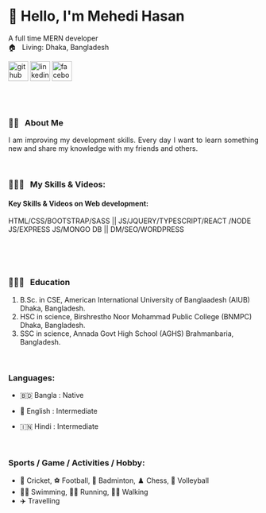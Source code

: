 <h1> 👋 Hello, I'm Mehedi Hasan </h1>

A full time MERN developer  
🏠 &nbsp; Living: Dhaka, Bangladesh

<!-- Contact me section starts here  -->

[<img src='https://cdn.jsdelivr.net/npm/simple-icons@3.0.1/icons/github.svg' alt='github' height='40'>](https://github.com/https://github.com/mehedimohammad213)
[<img src='https://cdn.jsdelivr.net/npm/simple-icons@3.0.1/icons/linkedin.svg' alt='linkedin' height='40'>](https://www.linkedin.com/in/https://www.linkedin.com/in/mehedi-hasan-14b984241//) 
[<img src='https://cdn.jsdelivr.net/npm/simple-icons@3.0.1/icons/facebook.svg' alt='facebook' height='40'>](https://www.facebook.com/https://www.facebook.com/profile.php?id=100081800208999)  

<br />
<br />

<!-- Contact me section ends here  -->

<!-- about-me section starts here  -->

### 👨‍🏫 &nbsp; About Me

<p align="justify">
     I am improving my development skills. Every day I want to learn something new and share my knowledge with my friends and others.
</p>

<br />
<!-- about-me section ends here  -->

<!-- web related skills section starts here  -->

### 👨🏽‍💻 &nbsp; My Skills & Videos:

#### Key Skills & Videos on Web development:
   HTML/CSS/BOOTSTRAP/SASS || JS/JQUERY/TYPESCRIPT/REACT /NODE JS/EXPRESS JS/MONGO DB || DM/SEO/WORDPRESS

<br />
<br />
<br />

### 👨🏻‍🎓 &nbsp; Education

1. B.Sc. in CSE, American International University of Banglaadesh (AIUB) 
   Dhaka, Bangladesh.
2. HSC in science, Birshrestho Noor Mohammad Public College (BNMPC)
   Dhaka, Bangladesh.
3. SSC in science, Annada Govt High School (AGHS)
   Brahmanbaria, Bangladesh.

<br />

<!-- education section ends here  -->

<!-- my languages section starts here  -->

### Languages:

- 🇧🇩 Bangla : Native
- 🏴󠁧󠁢󠁥󠁮󠁧󠁿 English : Intermediate
- 🇮🇳 Hindi : Intermediate

  <br />

<!-- my languages section ends here  -->

<!-- my sports and game section starts here  -->

### Sports / Game / Activities / Hobby:

- 🏏 Cricket, ⚽ Football, 🏸 Badminton, ♟️ Chess, 🏐 Volleyball
- 🏊‍♂️ Swimming, 🏃‍♂️ Running, 🚶‍♂️ Walking
- ✈️ Travelling

<br />
<!-- my sports and games section ends here  -->
